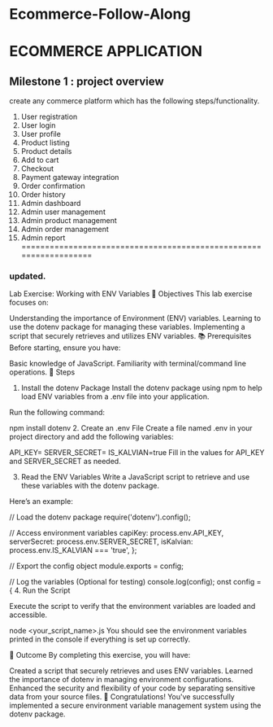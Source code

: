# Ecommerce-Follow-Along

# ECOMMERCE APPLICATION
## Milestone 1 : project overview

create any commerce platform which has the following steps/functionality.
1. User registration
2. User login
3. User profile
4. Product listing
5. Product details
6. Add to cart
7. Checkout
8. Payment gateway integration
9. Order confirmation
10. Order history
11. Admin dashboard
12. Admin user management
13. Admin product management
14. Admin order management
15. Admin report
==================================================================
### updated.

Lab Exercise: Working with ENV Variables
🎯 Objectives
This lab exercise focuses on:

Understanding the importance of Environment (ENV) variables.
Learning to use the dotenv package for managing these variables.
Implementing a script that securely retrieves and utilizes ENV variables.
📚 Prerequisites
Before starting, ensure you have:

Basic knowledge of JavaScript.
Familiarity with terminal/command line operations.
🚀 Steps
1. Install the dotenv Package
Install the dotenv package using npm to help load ENV variables from a .env file into your application.

Run the following command:

npm install dotenv
2. Create an .env File
Create a file named .env in your project directory and add the following variables:

API_KEY=
SERVER_SECRET=
IS_KALVIAN=true
Fill in the values for API_KEY and SERVER_SECRET as needed.

3. Read the ENV Variables
Write a JavaScript script to retrieve and use these variables with the dotenv package.

Here’s an example:

// Load the dotenv package
require('dotenv').config();

// Access environment variables
capiKey: process.env.API_KEY,
  serverSecret: process.env.SERVER_SECRET,
  isKalvian: process.env.IS_KALVIAN === 'true',
};

// Export the config object
module.exports = config;

// Log the variables (Optional for testing)
console.log(config);
onst config = {
4. Run the Script

Execute the script to verify that the environment variables are loaded and accessible.

node <your_script_name>.js
You should see the environment variables printed in the console if everything is set up correctly.

🏁 Outcome
By completing this exercise, you will have:

Created a script that securely retrieves and uses ENV variables.
Learned the importance of dotenv in managing environment configurations.
Enhanced the security and flexibility of your code by separating sensitive data from your source files.
🎉 Congratulations! You've successfully implemented a secure environment variable management system using the dotenv package.